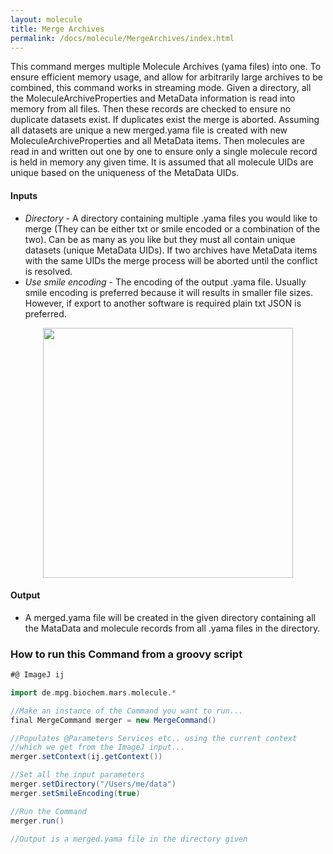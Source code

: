 ```yaml
---
layout: molecule
title: Merge Archives
permalink: /docs/molecule/MergeArchives/index.html
---
```

This command merges multiple Molecule Archives (yama files) into one. To ensure efficient memory usage, and allow for arbitrarily large archives to be combined, this command works in streaming mode. Given a directory, all the MoleculeArchiveProperties and MetaData information is read into memory from all files. Then these records are checked to ensure no duplicate datasets exist. If duplicates exist the merge is aborted. Assuming all datasets are unique a new merged.yama file is created with new MoleculeArchiveProperties and all MetaData items. Then molecules are read in and written out one by one to ensure only a single molecule record is held in memory any given time. It is assumed that all molecule UIDs are unique based on the uniqueness of the MetaData UIDs.

#### Inputs

* *Directory* - A directory containing multiple .yama files you would like to merge (They can be either txt or smile encoded or a combination of the two). Can be as many as you like but they must all contain unique datasets (unique MetaData UIDs). If two archives have MetaData items with the same UIDs the merge process will be aborted until the conflict is resolved.
* *Use smile encoding* - The encoding of the output .yama file. Usually smile encoding is preferred because it will results in smaller file sizes. However, if export to another software is required plain txt JSON is preferred.

<div style="text-align: center"><img  src='{{site.baseurl}}/docs/molecule/img/merge.png' width='400'/></div>

#### Output

* A merged.yama file will be created in the given directory containing all the MataData and molecule records from all .yama files in the directory.

### How to run this Command from a groovy script

```groovy
#@ ImageJ ij

import de.mpg.biochem.mars.molecule.*

//Make an instance of the Command you want to run...
final MergeCommand merger = new MergeCommand()

//Populates @Parameters Services etc.. using the current context
//which we get from the ImageJ input...
merger.setContext(ij.getContext())

//Set all the input parameters
merger.setDirectory("/Users/me/data")
merger.setSmileEncoding(true)

//Run the Command
merger.run()

//Output is a merged.yama file in the directory given
```
